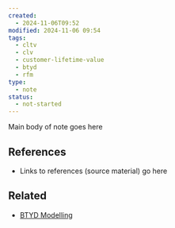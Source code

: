 ```yaml
---
created:
  - 2024-11-06T09:52
modified: 2024-11-06 09:54
tags:
  - cltv
  - clv
  - customer-lifetime-value
  - btyd
  - rfm
type:
  - note
status:
  - not-started
---
```

Main body of note goes here
## References
* Links to references (source material) go here
## Related
* [BTYD Modelling](BTYD%20Modelling.md)